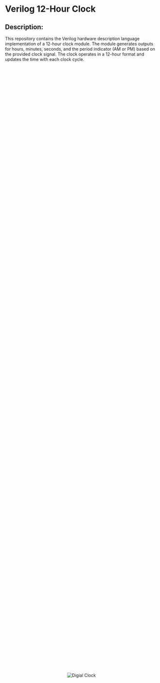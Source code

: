 # Verilog 12-Hour Clock

## Description:

This repository contains the Verilog hardware description language implementation of a 12-hour clock module. The module generates outputs for hours, minutes, seconds, and the period indicator (AM or PM) based on the provided clock signal. The clock operates in a 12-hour format and updates the time with each clock cycle.


<div style="display: flex; justify-content: center; align-items: center; height: 100vh;">
  <img src="https://encrypted-tbn0.gstatic.com/images?q=tbn:ANd9GcR6a4flyvyYd9xBwwuWrP0E4Z28nD5q_jZc_AB40-LxafHuzt5wPfDbdkAzJ_h9yaS7iTs&usqp=CAU" alt="Digial Clock">
</div>

## Contents:

1. `Clock.v`: Verilog source file containing the implementation of the 12-hour clock module and the circuit schematic.
2. `Clock_tb.v`: Verilog sim file containing the testbench of the 12-hour clock module and the simulation results.
   
## Clock Module Implementation: 

The `clock_module.v` file includes the following components:

## Inputs:
- `clk`: Clock input to synchronize the clock's operations.
- `reset`: Asynchronous reset input to reset the clock to the initial state (12:00:00 AM).
- `ena`: Enable input to control whether the clock increments or not.

## Outputs:
- `pm`: Output representing the period indicator (1 for AM, 0 for PM).
- `hh`: Output for the hours (in 8-bit format).
- `mm`: Output for the minutes (in 8-bit format).
- `ss`: Output for the seconds (in 8-bit format).

## Registers:
- `H_reg`: Register to store the current hour value (8 bits).
- `H_next`: Register to store the next hour value (8 bits).
- `M_reg`: Register to store the current minute value (8 bits).
- `M_next`: Register to store the next minute value (8 bits).
- `S_reg`: Register to store the current second value (8 bits).
- `S_next`: Register to store the next second value (8 bits).
- `pm_reg`: Register to store the current period indicator (1 bit).
- `pm_next`: Register to store the next period indicator (1 bit).

## Functionality:

The clock module utilizes state logic, next state logic, and output logic to manage the timekeeping functionality:

## State Logic:
- The state logic block is sensitive to the positive edge of the clock (`posedge clk`) and the positive edge of the reset signal (`posedge reset`).
- Upon reset, the clock initializes to 12:00:00 AM.
- When the enable (`ena`) input is high, the registers (`H_reg`, `M_reg`, `S_reg`, `pm_reg`) are updated with their respective next-state values (`H_next`, `M_next`, `S_next`, `pm_next`).
- When `ena` is low, the registers hold their current values.

## Next State Logic:
- The next state logic block is sensitive to any change in its inputs.
- It calculates the next state values for seconds, minutes, hours, and the period indicator based on the current values.
- The seconds (`S_next`) increment with each clock tick and roll over to 0 after reaching 59.
- The minutes (`M_next`) also increment when seconds reach 59 and roll over to 0 after reaching 59.
- The hours (`H_next`) increment after 12:59:59, rolling over to 1, and toggling the period indicator (`pm_next`) between AM and PM accordingly.

## Output Logic:
- The output logic assigns the values of the registers (`H_reg`, `M_reg`, `S_reg`, `pm_reg`) to the respective outputs (`hh`, `mm`, `ss`, `pm`), providing the current time and period indicator on the outputs.

## Usage:

To use the clock module in your Verilog project, include the `clock_module.v` file and instantiate the `CLOCK` module with appropriate connections to clock, reset, and enable signals. The module outputs (`hh`, `mm`, `ss`, `pm`) will then provide the current time and period indicator for use in your design.

## Contributions:

Contributions to the repository are welcome! If you find any issues or improvements, please feel free to open an issue or submit a pull request.

## License:

This repository is licensed under the MIT License. See the `LICENSE` file for details.
